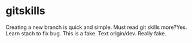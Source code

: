 # gitskills
Creating a new branch is quick and simple.
Must read git skills more?Yes.
Learn stach to fix bug.
This is a fake.
Text origin/dev.
Really fake.
